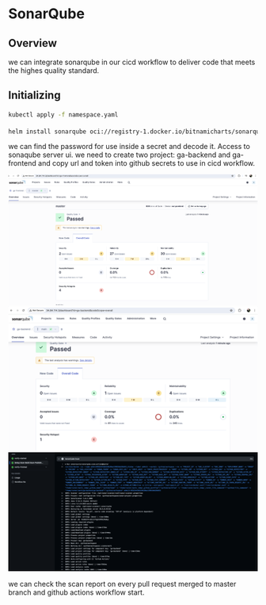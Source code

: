 # SonarQube

## Overview
we can integrate sonarqube in our cicd workflow to deliver code that meets the highes quality standard.

## Initializing

```sh
kubectl apply -f namespace.yaml

helm install sonarqube oci://registry-1.docker.io/bitnamicharts/sonarqube -n sonarqube
```
we can find the password for use inside a secret and decode it.
Access to sonaqube server ui.
we need to create two project: ga-backend and ga-frontend and copy url and token into github secrets to use in cicd workflow.

![plot](../img/img4.png)
![plot](../img/img5.png)
![plot](../img/img6.png)

we can check the scan report on every pull request merged to master branch and github actions workflow start.
